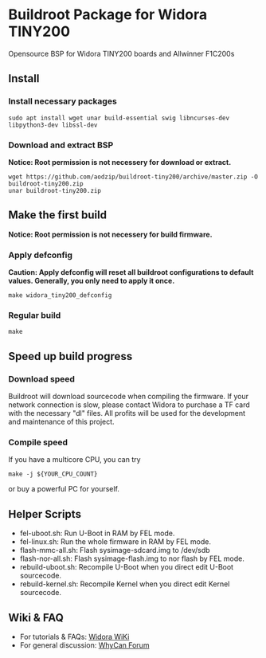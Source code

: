 # Buildroot Package for Widora TINY200
Opensource BSP for Widora TINY200 boards and Allwinner F1C200s
## Install
### Install necessary packages
```
sudo apt install wget unar build-essential swig libncurses-dev libpython3-dev libssl-dev
```
### Download and extract BSP
**Notice: Root permission is not necessery for download or extract.**
```
wget https://github.com/aodzip/buildroot-tiny200/archive/master.zip -O buildroot-tiny200.zip
unar buildroot-tiny200.zip
```
## Make the first build
**Notice: Root permission is not necessery for build firmware.**
### Apply defconfig
**Caution: Apply defconfig will reset all buildroot configurations to default values. Generally, you only need to apply it once.**
```
make widora_tiny200_defconfig
```
### Regular build
```
make
```
## Speed up build progress
### Download speed
Buildroot will download sourcecode when compiling the firmware. If your network connection is slow, please contact Widora to purchase a TF card with the necessary "dl" files. All profits will be used for the development and maintenance of this project.
### Compile speed
If you have a multicore CPU, you can try
```
make -j ${YOUR_CPU_COUNT}
```
or buy a powerful PC for yourself.

## Helper Scripts
 - fel-uboot.sh: Run U-Boot in RAM by FEL mode.
 - fel-linux.sh: Run the whole firmware in RAM by FEL mode.
 - flash-mmc-all.sh: Flash sysimage-sdcard.img to /dev/sdb
 - flash-nor-all.sh: Flash sysimage-flash.img to nor flash by FEL mode.
 - rebuild-uboot.sh: Recompile U-Boot when you direct edit U-Boot sourcecode.
 - rebuild-kernel.sh: Recompile Kernel when you direct edit Kernel sourcecode.

## Wiki & FAQ
 - For tutorials & FAQs: [Widora WiKi](https://widora.io/f1c_mainline)
 - For general discussion: [WhyCan Forum](https://whycan.cn/)
